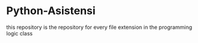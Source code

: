 # Python-Asistensi
 this repository is the repository for every file extension in the programming logic class
